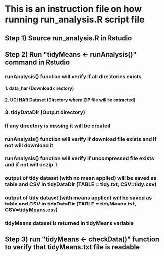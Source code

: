 # This is an instruction file on how running run_analysis.R script file
## Step 1) Source run_analysis.R in Rstudio
## Step 2) Run "tidyMeans <- runAnalysis()" command in Rstudio
### runAnalysis() function will verify if all directories exists
#### 1. data_har (Download directory)
#### 2. UCI HAR Dataset (Directory where ZIP file will be extracted)
### 3. tidyDataDir (Output directory)
### If any directory is missing it will be created
### runAnalysis() function will verify if download file exists and if not will download it
### runAnalysis() function will verify if uncompressed file exists and if not will unzip it
### output of tidy dataset (with no mean applied) will be saved as table and CSV in tidyDataDir (TABLE = tidy.txt, CSV=tidy.csv)
### output of tidy dataset (with means applied) will be saved as table and CSV in tidyDataDir (TABLE = tidyMeans.txt, CSV=tidyMeans.csv)
### tidyMeans dataset is returned in tidyMeans variable
## Step 3) run "tidyMeans <- checkData()" function to verify that tidyMeans.txt file is readable